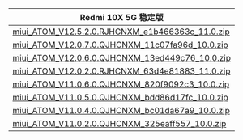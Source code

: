 | Redmi 10X 5G  稳定版    |
| ---- |
| [miui_ATOM_V12.5.2.0.RJHCNXM_e1b466363c_11.0.zip](https://hugeota.d.miui.com/V12.5.2.0.RJHCNXM/miui_ATOM_V12.5.2.0.RJHCNXM_e1b466363c_11.0.zip)    |
| [miui_ATOM_V12.0.7.0.QJHCNXM_11c07fa96d_10.0.zip](https://hugeota.d.miui.com/V12.0.7.0.QJHCNXM/miui_ATOM_V12.0.7.0.QJHCNXM_11c07fa96d_10.0.zip)    |
| [miui_ATOM_V12.0.6.0.QJHCNXM_13ed449c76_10.0.zip](https://hugeota.d.miui.com/V12.0.6.0.QJHCNXM/miui_ATOM_V12.0.6.0.QJHCNXM_13ed449c76_10.0.zip)    |
| [miui_ATOM_V12.0.2.0.RJHCNXM_63d4e81883_11.0.zip](https://hugeota.d.miui.com/V12.0.2.0.RJHCNXM/miui_ATOM_V12.0.2.0.RJHCNXM_63d4e81883_11.0.zip)    |
| [miui_ATOM_V11.0.6.0.QJHCNXM_820f9092c3_10.0.zip](https://hugeota.d.miui.com/V11.0.6.0.QJHCNXM/miui_ATOM_V11.0.6.0.QJHCNXM_820f9092c3_10.0.zip)    |
| [miui_ATOM_V11.0.5.0.QJHCNXM_bdd86d17fc_10.0.zip](https://hugeota.d.miui.com/V11.0.5.0.QJHCNXM/miui_ATOM_V11.0.5.0.QJHCNXM_bdd86d17fc_10.0.zip)    |
| [miui_ATOM_V11.0.4.0.QJHCNXM_bc01da67a9_10.0.zip](https://hugeota.d.miui.com/V11.0.4.0.QJHCNXM/miui_ATOM_V11.0.4.0.QJHCNXM_bc01da67a9_10.0.zip)    |
| [miui_ATOM_V11.0.2.0.QJHCNXM_325eaff557_10.0.zip](https://hugeota.d.miui.com/V11.0.2.0.QJHCNXM/miui_ATOM_V11.0.2.0.QJHCNXM_325eaff557_10.0.zip)    |
